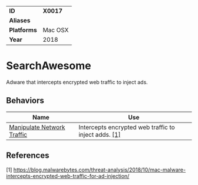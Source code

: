 |||
|---------|------------------------|
|**ID**|**X0017**|
|**Aliases**||
|**Platforms**|Mac OSX|
|**Year**| 2018 |


SearchAwesome
=============
Adware that intercepts encrypted web traffic to inject ads.

Behaviors
---------
|Name|Use|
|---------------------|-------------------------------------------------------|
|[Manipulate Network Traffic](https://github.com/MBCProject/mbc-markdown/blob/master/impact/manipulate-network-traffic.md)| Intercepts encrypted web traffic to inject adds. [[1]](#1)|

References
----------
<a name="1">[1]</a> https://blog.malwarebytes.com/threat-analysis/2018/10/mac-malware-intercepts-encrypted-web-traffic-for-ad-injection/